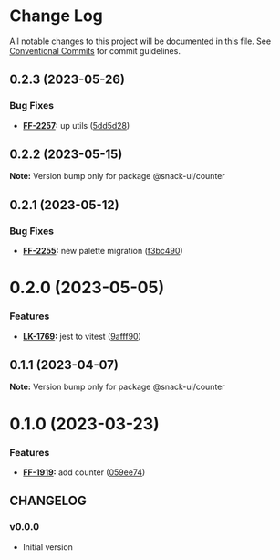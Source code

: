 # Change Log

All notable changes to this project will be documented in this file.
See [Conventional Commits](https://conventionalcommits.org) for commit guidelines.

## 0.2.3 (2023-05-26)


### Bug Fixes

* **[FF-2257](https://jira.sbercloud.tech/browse/FF-2257):** up utils ([5dd5d28](https://git.sbercloud.tech/sbercloud-ui/tokens-design-system/snack-uikit/commits/5dd5d28cdbe14973dcc36759e7db003249930a4b))





## 0.2.2 (2023-05-15)

**Note:** Version bump only for package @snack-ui/counter





## 0.2.1 (2023-05-12)


### Bug Fixes

* **[FF-2255](https://jira.sbercloud.tech/browse/FF-2255):** new palette migration ([f3bc490](https://git.sbercloud.tech/sbercloud-ui/tokens-design-system/snack-uikit/commits/f3bc490bb4ddde4353009b55da2d04f87a7d9de9))





# 0.2.0 (2023-05-05)


### Features

* **[LK-1769](https://jira.sbercloud.tech/browse/LK-1769):** jest to vitest ([9afff90](https://git.sbercloud.tech/sbercloud-ui/tokens-design-system/snack-uikit/commits/9afff90db1e60c2255361b396c096c14f923d676))





## 0.1.1 (2023-04-07)

**Note:** Version bump only for package @snack-ui/counter





# 0.1.0 (2023-03-23)


### Features

* **[FF-1919](https://jira.sbercloud.tech/browse/FF-1919):** add counter ([059ee74](https://git.sbercloud.tech/sbercloud-ui/tokens-design-system/snack-uikit/commits/059ee7407f7f3dbf62c8efa0932655add2cede99))





## CHANGELOG

### v0.0.0

- Initial version
